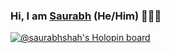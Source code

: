 ### Hi, I am <a href="https://www.linkedin.com/in/saurabhshah16/" target="_blank">Saurabh</a> (He/Him) 👋👨‍💻
 
<!--
**Saurabh1/Saurabh1** is a ✨ _special_ ✨ repository because its `README.md` (this file) appears on your GitHub profile.

Here are some ideas to get you started:

- 🔭 I’m currently working on ...
- 🌱 I’m currently learning Javascript, React, Python...
- 👯 I’m looking to collaborate on interesting web projects or community management.
- 🤔 I’m looking for help with ...
- 💬 Ask me about ...
- 📫 How to reach me: ...
- 😄 Pronouns: ...
- ⚡ Fun fact: ...
-->


[![@saurabhshah's Holopin board](https://holopin.me/saurabhshah)](https://holopin.io/@saurabhshah)
